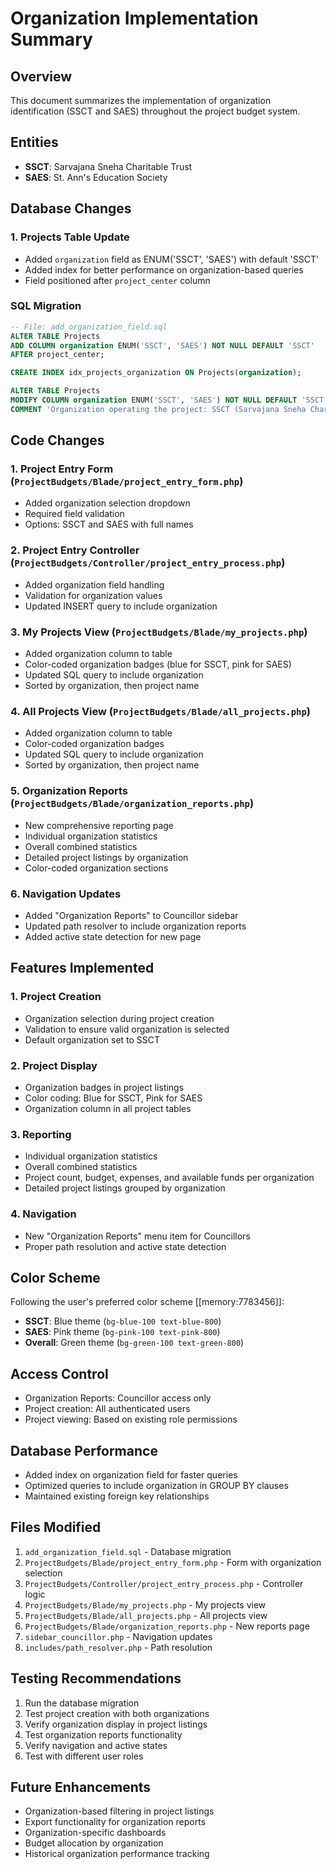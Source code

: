 # Organization Implementation Summary

## Overview

This document summarizes the implementation of organization identification (SSCT and SAES) throughout the project budget system.

## Entities

- **SSCT**: Sarvajana Sneha Charitable Trust
- **SAES**: St. Ann's Education Society

## Database Changes

### 1. Projects Table Update

- Added `organization` field as ENUM('SSCT', 'SAES') with default 'SSCT'
- Added index for better performance on organization-based queries
- Field positioned after `project_center` column

### SQL Migration

```sql
-- File: add_organization_field.sql
ALTER TABLE Projects
ADD COLUMN organization ENUM('SSCT', 'SAES') NOT NULL DEFAULT 'SSCT'
AFTER project_center;

CREATE INDEX idx_projects_organization ON Projects(organization);

ALTER TABLE Projects
MODIFY COLUMN organization ENUM('SSCT', 'SAES') NOT NULL DEFAULT 'SSCT'
COMMENT 'Organization operating the project: SSCT (Sarvajana Sneha Charitable Trust) or SAES (St. Ann''s Education Society)';
```

## Code Changes

### 1. Project Entry Form (`ProjectBudgets/Blade/project_entry_form.php`)

- Added organization selection dropdown
- Required field validation
- Options: SSCT and SAES with full names

### 2. Project Entry Controller (`ProjectBudgets/Controller/project_entry_process.php`)

- Added organization field handling
- Validation for organization values
- Updated INSERT query to include organization

### 3. My Projects View (`ProjectBudgets/Blade/my_projects.php`)

- Added organization column to table
- Color-coded organization badges (blue for SSCT, pink for SAES)
- Updated SQL query to include organization
- Sorted by organization, then project name

### 4. All Projects View (`ProjectBudgets/Blade/all_projects.php`)

- Added organization column to table
- Color-coded organization badges
- Updated SQL query to include organization
- Sorted by organization, then project name

### 5. Organization Reports (`ProjectBudgets/Blade/organization_reports.php`)

- New comprehensive reporting page
- Individual organization statistics
- Overall combined statistics
- Detailed project listings by organization
- Color-coded organization sections

### 6. Navigation Updates

- Added "Organization Reports" to Councillor sidebar
- Updated path resolver to include organization reports
- Added active state detection for new page

## Features Implemented

### 1. Project Creation

- Organization selection during project creation
- Validation to ensure valid organization is selected
- Default organization set to SSCT

### 2. Project Display

- Organization badges in project listings
- Color coding: Blue for SSCT, Pink for SAES
- Organization column in all project tables

### 3. Reporting

- Individual organization statistics
- Overall combined statistics
- Project count, budget, expenses, and available funds per organization
- Detailed project listings grouped by organization

### 4. Navigation

- New "Organization Reports" menu item for Councillors
- Proper path resolution and active state detection

## Color Scheme

Following the user's preferred color scheme [[memory:7783456]]:

- **SSCT**: Blue theme (`bg-blue-100 text-blue-800`)
- **SAES**: Pink theme (`bg-pink-100 text-pink-800`)
- **Overall**: Green theme (`bg-green-100 text-green-800`)

## Access Control

- Organization Reports: Councillor access only
- Project creation: All authenticated users
- Project viewing: Based on existing role permissions

## Database Performance

- Added index on organization field for faster queries
- Optimized queries to include organization in GROUP BY clauses
- Maintained existing foreign key relationships

## Files Modified

1. `add_organization_field.sql` - Database migration
2. `ProjectBudgets/Blade/project_entry_form.php` - Form with organization selection
3. `ProjectBudgets/Controller/project_entry_process.php` - Controller logic
4. `ProjectBudgets/Blade/my_projects.php` - My projects view
5. `ProjectBudgets/Blade/all_projects.php` - All projects view
6. `ProjectBudgets/Blade/organization_reports.php` - New reports page
7. `sidebar_councillor.php` - Navigation updates
8. `includes/path_resolver.php` - Path resolution

## Testing Recommendations

1. Run the database migration
2. Test project creation with both organizations
3. Verify organization display in project listings
4. Test organization reports functionality
5. Verify navigation and active states
6. Test with different user roles

## Future Enhancements

- Organization-based filtering in project listings
- Export functionality for organization reports
- Organization-specific dashboards
- Budget allocation by organization
- Historical organization performance tracking
